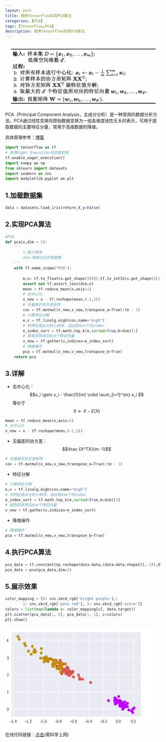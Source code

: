 ```yaml
---
layout: post
title: 使用TensorFlow实现PCA算法
categories: [PCA]
tags: [TensorFlow,PCA]
description: 使用TensorFlow实现PCA算法
---
```


![](/img/picture/pca.png)



PCA（Principal Component Analysis，主成分分析）是一种常用的数据分析方法。PCA通过线性变换将原始数据变换为一组各维度线性无关的表示，可用于提取数据的主要特征分量，常用于高维数据的降维。 

具体原理参考：[博客](https://blog.csdn.net/u010376788/article/details/46957957)



```python
import tensorflow as tf
# 使用Eager Execution动态图机制
tf.enable_eager_execution()
import numpy as np
from sklearn import datasets
import seaborn as sns
import matplotlib.pyplot as plt
```

## 1.加载数据集

```python
data = datasets.load_iris(return_X_y=False)
```

## 2.实现PCA算法
```python
#PCA
def pca(x,dim = 2):
    '''
    	x:输入矩阵
    	dim:降维之后的维度数
    '''
    with tf.name_scope("PCA"):
        
        m,n= tf.to_float(x.get_shape()[0]),tf.to_int32(x.get_shape()[1])
        assert not tf.assert_less(dim,n)
        mean = tf.reduce_mean(x,axis=1)
        # 去中心化
        x_new = x - tf.reshape(mean,(-1,1))
        # 无偏差的协方差矩阵
        cov = tf.matmul(x_new,x_new,transpose_a=True)/(m - 1) 
        # 计算特征分解
        e,v = tf.linalg.eigh(cov,name="eigh")
        # 将特征值从大到小排序，选出前dim个的index
        e_index_sort = tf.math.top_k(e,sorted=True,k=dim)[1]
        # 提取前排序后dim个特征向量
        v_new = tf.gather(v,indices=e_index_sort)
        # 降维操作
        pca = tf.matmul(x_new,v_new,transpose_b=True)
    return pca
```

## 3.详解

- 去中心化：$$x_i \gets x_i - \frac{1}{m}  \cdot \sum_{i=1}^{m} x_i $$等价于$$X  \gets X - E(X)$$

```python
mean = tf.reduce_mean(x,axis=1)
# 去中心化
x_new = x - tf.reshape(mean,(-1,1))
```

- 无偏差的协方差：$$\frac {X^TX}{m -1}$$

```python
# 无偏差的协方差矩阵
cov = tf.matmul(x_new,x_new,transpose_a=True)/(m - 1) 
```

- 特征分解

```python
# 计算特征分解
e,v = tf.linalg.eigh(cov,name="eigh")
# 将特征值从大到小排序，选出前dim个的index
e_index_sort = tf.math.top_k(e,sorted=True,k=dim)[1]
# 提取前排序后dim个特征向量
v_new = tf.gather(v,indices=e_index_sort)
```

- 降维操作

```python
# 降维操作
pca = tf.matmul(x_new,v_new,transpose_b=True)
```

## 4.执行PCA算法

```python
pca_data = tf.constant(np.reshape(data.data,(data.data.shape[0],-1)),dtype=tf.float32)
pca_data = pca(pca_data,dim=2)
```

## 5.展示效果

```python
color_mapping = {0: sns.xkcd_rgb['bright purple'],\
        1: sns.xkcd_rgb['pale red'], 2: sns.xkcd_rgb['ochre']}
colors = list(map(lambda x: color_mapping[x], data.target))
plt.scatter(pca_data[:, 0], pca_data[:, 1], c=colors)
plt.show()
```

![](/img/picture/pca_result.png)

在线代码链接：[点击](https://colab.research.google.com/drive/161enhMcCS177JoCH2by4O5H_H7gJgoWO)(需科学上网)

